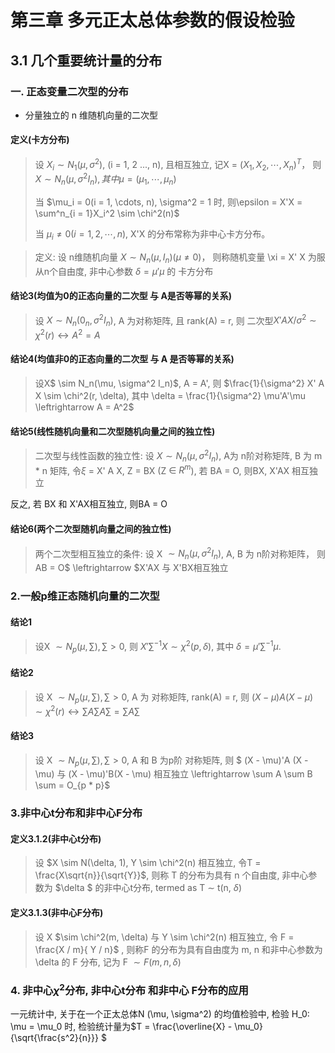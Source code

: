 
# 第三章 多元正太总体参数的假设检验

## 3.1 几个重要统计量的分布

### 一. 正态变量二次型的分布

* 分量独立的 n 维随机向量的二次型

#### 定义(卡方分布)
>设 $X_i \sim N_1(\mu, \sigma^2)$, (i = 1, 2 ..., n), 且相互独立, 记X = $(X_1, X_2,\cdots, X_n)^T$， 则  $X \sim N_n(\mu, \sigma^2I_n), 其中 \mu = (\mu_1, \cdots, \mu_n)$
> 
> 当 $\mu_i = 0(i = 1, \cdots, n), \sigma^2 = 1 时, 则\epsilon = X'X = \sum^n_{i = 1}X_i^2 \sim \chi^2(n)$
>
> 当 $\mu_i \neq 0(i = 1, 2, \cdots, n)$, X'X 的分布常称为非中心卡方分布。

>定义: 设 n维随机向量 $X \sim N_n(\mu, I_n) (\mu \neq 0)$， 则称随机变量 \xi = X' X 为服从n个自由度, 非中心参数 $\delta = \mu'\mu$ 的 卡方分布

#### 结论3(均值为0的正态向量的二次型 与 A是否等幂的关系)

>设 $X \sim N_n(0_n, \sigma^2I_n)$, A 为对称矩阵, 且 rank(A) = r, 则  二次型$X'AX / \sigma^2 \sim \chi^2(r) \leftrightarrow A^2 = A$

#### 结论4(均值非0的正态向量的二次型 与 A 是否等幂的关系)

>设X$ \sim N_n(\mu, \sigma^2 I_n)$, A = A', 则 $\frac{1}{\sigma^2} X' A X \sim \chi^2(r, \delta), 其中 \delta  = \frac{1}{\sigma^2} \mu'A'\mu \leftrightarrow A = A^2$

#### 结论5(线性随机向量和二次型随机向量之间的独立性)

>二次型与线性函数的独立性: 设  $X \sim N_n(\mu, \sigma^2 I_n)$, A为 n阶对称矩阵, B 为  m * n 矩阵, 令$\xi$ = X' A X, Z = BX (Z $\in\ R^m$), 若 BA = O, 则BX, X'AX 相互独立

反之, 若 BX 和 X'AX相互独立, 则BA = O

#### 结论6(两个二次型随机向量之间的独立性)

>两个二次型相互独立的条件: 设 X $\sim N_n(\mu, \sigma^2I_n)$, A, B 为 n阶对称矩阵， 则 AB = O$ \leftrightarrow $X'AX 与 X'BX相互独立

### 2.一般p维正态随机向量的二次型

#### 结论1 

>设X $\sim N_p(\mu, \sum), \sum > 0$, 则 $X'\sum^{-1} X \sim \chi^2(p, \delta)$, 其中 $\delta = \mu'\sum^{-1} \mu$.

#### 结论2 

>设 X $\sim N_p(\mu, \sum), \sum > 0$, A 为 对称矩阵, rank(A) = r, 则  $(X - \mu)A(X - \mu) \sim \chi^2(r) \leftrightarrow \sum A \sum A \sum = \sum A \sum$

#### 结论3 

>设 X $\sim N_p(\mu, \sum), \sum > 0$, A 和 B 为p阶 对称矩阵, 则 $ (X - \mu)'A (X - \mu) 与 (X - \mu)'B(X - \mu) 相互独立 \leftrightarrow  \sum A \sum B \sum = O_{p * p}$

### 3.非中心t分布和非中心F分布

#### 定义3.1.2(非中心t分布)

> 设 $X \sim N(\delta, 1), Y \sim \chi^2(n) 相互独立, 令T = \frac{X\sqrt{n}}{\sqrt{Y}}$, 则称 T 的分布为具有 n 个自由度, 非中心参数为 $\delta $ 的非中心t分布, termed as T $\sim$ t(n, $\delta$)

#### 定义3.1.3(非中心F分布)

> 设 X $\sim \chi^2(m, \delta) 与 Y \sim \chi^2(n) 相互独立, 令 F = \frac{X / m}{ Y / n}$ , 则称F 的分布为具有自由度为  m, n 和非中心参数为 \delta 的  F 分布, 记为  F $\sim F(m, n, \delta )$

### 4. 非中心$\chi^2$分布, 非中心t分布 和非中心 F分布的应用

一元统计中, 关于在一个正太总体N (\mu, \sigma^2) 的均值检验中, 检验 H_0: \mu = \mu_0 时, 检验统计量为$T = \frac{\overline{X} - \mu_0}{\sqrt{\frac{s^2}{n}}} $ 


